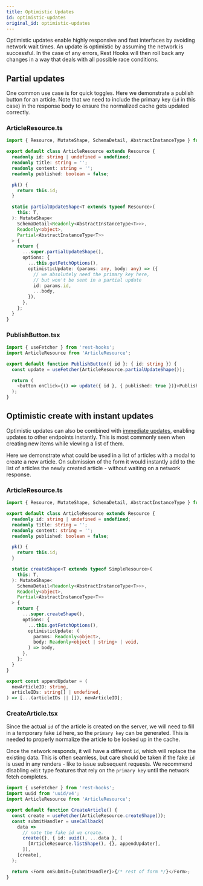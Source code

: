 ```yaml
---
title: Optimistic Updates
id: optimistic-updates
original_id: optimistic-updates
---
```


Optimistic updates enable highly responsive and fast interfaces by avoiding network wait times.
An update is optimistic by assuming the network is successful. In the case of any errors, Rest
Hooks will then roll back any changes in a way that deals with all possible race conditions.

## Partial updates

One common use case is for quick toggles. Here we demonstrate a publish button for an
article. Note that we need to include the primary key (`id` in this case) in the response
body to ensure the normalized cache gets updated correctly.

### ArticleResource.ts

```typescript
import { Resource, MutateShape, SchemaDetail, AbstractInstanceType } from 'rest-hooks';

export default class ArticleResource extends Resource {
  readonly id: string | undefined = undefined;
  readonly title: string = '';
  readonly content: string = '';
  readonly published: boolean = false;

  pk() {
    return this.id;
  }

  static partialUpdateShape<T extends typeof Resource>(
    this: T,
  ): MutateShape<
    SchemaDetail<Readonly<AbstractInstanceType<T>>>,
    Readonly<object>,
    Partial<AbstractInstanceType<T>>
  > {
    return {
      ...super.partialUpdateShape(),
      options: {
        ...this.getFetchOptions(),
        optimisticUpdate: (params: any, body: any) => ({
          // we absolutely need the primary key here,
          // but won't be sent in a partial update
          id: params.id,
          ...body,
        }),
      },
    };
  }
}
```

### PublishButton.tsx

```typescript
import { useFetcher } from 'rest-hooks';
import ArticleResource from 'ArticleResource';

export default function PublishButton({ id }: { id: string }) {
  const update = useFetcher(ArticleResource.partialUpdateShape());

  return (
    <button onClick={() => update({ id }, { published: true })}>Publish</button>
  );
}
```

## Optimistic create with instant updates

Optimistic updates can also be combined with [immediate updates](./immediate-updates), enabling updates to
other endpoints instantly. This is most commonly seen when creating new items
while viewing a list of them.

Here we demonstrate what could be used in a list of articles with a modal
to create a new article. On submission of the form it would instantly
add to the list of articles the newly created article - without waiting on a network response.

### ArticleResource.ts

```typescript
import { Resource, MutateShape, SchemaDetail, AbstractInstanceType } from 'rest-hooks';

export default class ArticleResource extends Resource {
  readonly id: string | undefined = undefined;
  readonly title: string = '';
  readonly content: string = '';
  readonly published: boolean = false;

  pk() {
    return this.id;
  }

  static createShape<T extends typeof SimpleResource>(
    this: T,
  ): MutateShape<
    SchemaDetail<Readonly<AbstractInstanceType<T>>>,
    Readonly<object>,
    Partial<AbstractInstanceType<T>>
  > {
    return {
      ...super.createShape(),
      options: {
        ...this.getFetchOptions(),
        optimisticUpdate: (
          params: Readonly<object>,
          body: Readonly<object | string> | void,
        ) => body,
      },
    };
  }
}

export const appendUpdater = (
  newArticleID: string,
  articleIDs: string[] | undefined,
) => [...(articleIDs || []), newArticleID];
```

### CreateArticle.tsx

Since the actual `id` of the article is created on the server, we will need to fill
in a temporary fake `id` here, so the `primary key` can be generated. This is needed
to properly normalize the article to be looked up in the cache.

Once the network responds, it will have a different `id`, which will replace the existing
data. This is often seamless, but care should be taken if the fake `id` is used in any
renders - like to issue subsequent requests. We recommend disabling `edit` type features
that rely on the `primary key` until the network fetch completes.

```typescript
import { useFetcher } from 'rest-hooks';
import uuid from 'uuid/v4';
import ArticleResource from 'ArticleResource';

export default function CreateArticle() {
  const create = useFetcher(ArticleResource.createShape());
  const submitHandler = useCallback(
    data =>
      // note the fake id we create.
      create({}, { id: uuid(), ...data }, [
        [ArticleResource.listShape(), {}, appendUpdater],
      ]),
    [create],
  );

  return <Form onSubmit={submitHandler}>{/* rest of form */}</Form>;
}
```
